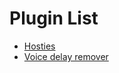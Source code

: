 # Plugin List
- [Hosties](https://github.com/SourcePawnX/Jailbreak/tree/main/Plugin-Files/Hosties)
- [Voice delay remover](https://github.com/SourcePawnX/Jailbreak/tree/main/Plugin-Files/Voice-delay-remover)